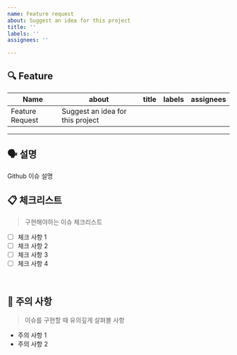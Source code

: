 ```yaml
---
name: Feature request
about: Suggest an idea for this project
title: ''
labels: ''
assignees: ''

---
```


## 🔍 Feature
 
| Name             | about | title | labels | assignees |
| ---------------- | -------- | -------- | -------- | -------- |
| Feature Request  | Suggest an idea for this project  |   |    |    |

---

## 🗣 설명

Github 이슈 설명
<br/>

## 📋 체크리스트

> 구현해야하는 이슈 체크리스트

- [ ] 체크 사항 1
- [ ] 체크 사항 2
- [ ] 체크 사항 3
- [ ] 체크 사항 4
<br/>

## 🚧 주의 사항

> 이슈를 구현할 때 유의깊게 살펴볼 사항

- 주의 사항 1
- 주의 사항 2

<br/><br/>
